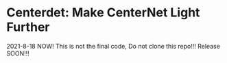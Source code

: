 # Centerdet: Make CenterNet Light Further

2021-8-18
NOW! This is not the final code, Do not clone this repo!!! 
Release SOON!!!